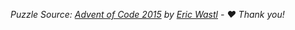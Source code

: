*Puzzle Source: [Advent of Code 2015](https://adventofcode.com/2015/day/4) by [Eric Wastl](https://github.com/topaz) - ♥️ Thank you!*